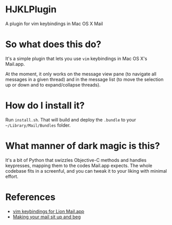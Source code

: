 HJKLPlugin
==========

A plugin for vim keybindings in Mac OS X Mail

# So what does this do?

It's a simple plugin that lets you use `vim` keybindings in Mac OS X's Mail.app.

At the moment, it only works on the message view pane (to navigate all messages in a given thread) and in the message list (to move the selection up or down and to expand/collapse threads).

# How do I install it?

Run `install.sh`. That will build and deploy the `.bundle` to your `~/Library/Mail/Bundles` folder.

# What manner of dark magic is this?

It's a bit of Python that swizzles Objective-C methods and handles keypresses, mapping them to the codes Mail.app expects. The whole codebase fits in a screenful, and you can tweak it to your liking with minimal effort.

# References

* [vim keybindings for Lion Mail.app](http://the.taoofmac.com/space/blog/2011/08/13/2110)
* [Making your mail sit up and beg](http://the.taoofmac.com/space/blog/2011/08/11/2240)
